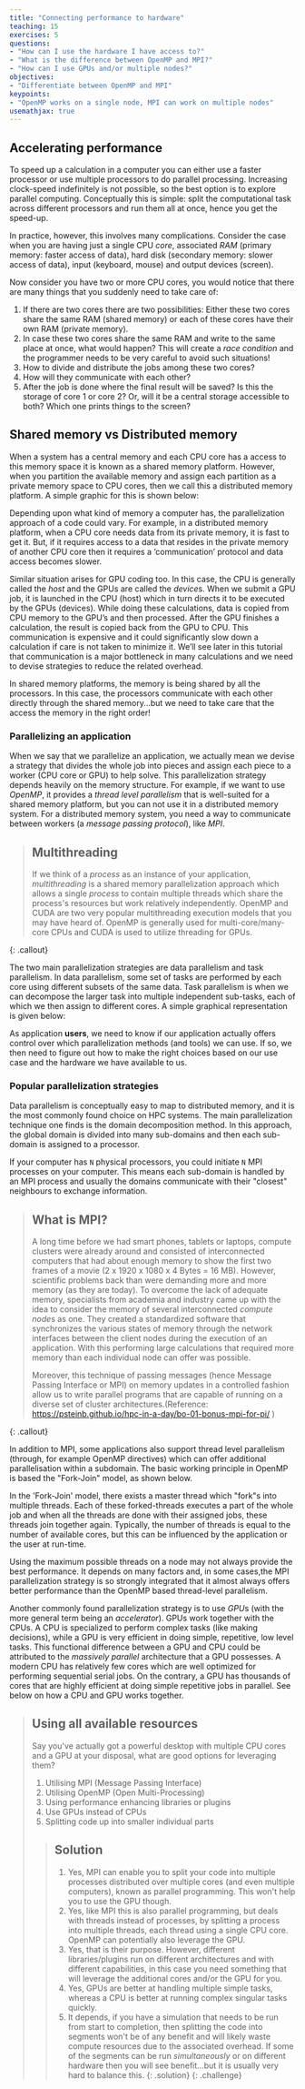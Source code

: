 ```yaml
---
title: "Connecting performance to hardware"
teaching: 15
exercises: 5
questions:
- "How can I use the hardware I have access to?"
- "What is the difference between OpenMP and MPI?"
- "How can I use GPUs and/or multiple nodes?"
objectives:
- "Differentiate between OpenMP and MPI"
keypoints:
- "OpenMP works on a single node, MPI can work on multiple nodes"
usemathjax: true
---
```


## Accelerating performance

To speed up a calculation in a computer you can either use a faster processor or use multiple
processors to do parallel processing. Increasing clock-speed indefinitely is not possible, so the
best option is to explore parallel computing. Conceptually this is simple: split the computational
task across different processors and run them all at once, hence you get the speed-up.

In practice, however, this involves many complications. Consider the case when you are having just
a single CPU *core*, associated *RAM* (primary memory: faster access of data), hard disk (secondary
memory: slower access of data), input (keyboard, mouse) and output devices (screen).

Now consider you have two or more CPU cores, you would notice that there are many things that you
suddenly need to take care of:

1. If there are two cores there are two possibilities: Either these two cores share the same RAM
   (shared memory) or each of these cores have their own RAM (private memory).
2. In case these two cores share the same RAM and write to the same place at once, what would
   happen? This will create a *race condition* and the programmer needs to be very careful
   to avoid such situations!
3. How to divide and distribute the jobs among these two cores?
4. How will they communicate with each other?
5. After the job is done where the final result will be saved? Is this the storage of core 1 or
   core 2? Or, will it be a central storage accessible to both? Which one prints
   things to the screen?

## Shared memory vs Distributed memory

When a system has a central memory and each CPU core has a access to this memory space it
is known as a shared memory platform. However, when you partition the available memory and assign
each partition as a private memory space to CPU cores, then we call this a distributed memory
platform. A simple graphic for this is shown below:


Depending upon what kind of memory a computer has, the parallelization approach of a code could
vary. For example, in a distributed memory platform, when a CPU core needs data from its private
memory, it is fast to get it. But, if it requires access to a data that resides in the private
memory of another CPU core then it requires a ‘communication’ protocol and data access
becomes slower.

Similar situation arises for GPU coding too. In this case, the CPU is generally called the *host*
and the GPUs are called the *device*s. When we submit a GPU job, it is launched in the CPU (host)
which in turn directs it to be executed by the GPUs (devices). While doing these calculations, data
is copied from CPU memory to the GPU’s and then processed. After the GPU finishes a calculation,
the result is copied back from the GPU to CPU. This communication is expensive
and it could significantly slow down a calculation if care is not taken to minimize it. We’ll
see later in this tutorial that communication is a major bottleneck in many calculations and
we need to devise strategies to reduce the related overhead.

In shared memory platforms, the memory is being shared by all the
processors. In this case, the processors communicate with each other directly through the
shared memory...but we need to take care that the access the memory in the right order!

### Parallelizing an application

When we say that we parallelize an application, we actually mean we devise a strategy that
divides the whole job into pieces and assign each piece to a worker (CPU core or GPU) to help
solve. This parallelization strategy depends heavily on the memory structure. For example,
if we want to use *OpenMP*, it provides a *thread level parallelism* that is well-suited for a
shared memory platform, but you can not use it in a distributed memory system. For a distributed
memory system, you need a way to communicate between workers (a *message passing
protocol*), like *MPI*.

> ## Multithreading
>
> If we think of a *process* as an instance of your application, *multithreading* is a
> shared memory parallelization approach which allows a single *process*  to contain
> multiple threads which share the process's resources but work relatively independently.
> OpenMP and CUDA are two very popular multithreading execution models that
> you may have heard of. OpenMP is generally used for multi-core/many-core CPUs and
> CUDA is used to utilize threading for GPUs.
>
{: .callout}

The two main parallelization strategies are data parallelism
and task parallelism. In data
parallelism, some set of tasks are performed by each core using different subsets of the same data.
Task parallelism is when we can decompose the larger task
into multiple independent sub-tasks, each of which we then assign to different cores. A
simple graphical representation is given below:


As application **users**, we need to know if our application actually offers control over
which parallelization methods (and tools) we can use. If so,
we then need to figure out how to make the right choices based on our use case and the
hardware we have available to us.

### Popular parallelization strategies

Data parallelism is conceptually easy to map to distributed memory, and it is the most
commonly found choice on HPC systems. The main parallelization technique one finds is the domain
decomposition method. In this approach, the global domain is divided into many sub-domains
and then each sub-domain is assigned to a processor.


If your computer has `N` physical
processors, you could initiate
`N` MPI processes on your computer. This means each sub-domain is handled by an MPI process
and usually the domains communicate with their "closest" neighbours to exchange information.

> ## What is MPI?
>
> A long time before we had smart phones, tablets or laptops, compute clusters were already around
> and consisted of interconnected computers that had about enough memory to show the first two
> frames of a movie (2 x 1920 x 1080 x 4 Bytes = 16 MB). However, scientific problems back than
> were demanding more and more memory (as they are today). To overcome the lack of adequate
> memory, specialists from academia and industry came up with the idea to consider the
> memory of several interconnected *compute node*s as one. They created a standardized software
> that synchronizes the various states of memory through the network interfaces between the client
> nodes during the execution of an application. With this performing large calculations
> that required more memory
> than each individual node can offer was possible.
>
> Moreover, this technique of passing
> messages (hence Message Passing Interface or MPI) on memory updates in a controlled fashion
> allow us to write parallel programs that are capable of running on a diverse set of cluster
> architectures.(Reference: https://psteinb.github.io/hpc-in-a-day/bo-01-bonus-mpi-for-pi/ )
>
{: .callout}

In addition to MPI, some applications also support thread level parallelism (through, for
example OpenMP directives) which can
offer additional parallelisation within a subdomain. The basic working principle in OpenMP
is based the "Fork-Join" model, as shown below.


In the 'Fork-Join' model, there exists a master thread which "fork"s into multiple threads.
Each of these forked-threads executes a part of the whole job and when all the threads are
done with their assigned jobs, these threads join together again. Typically, the number of
threads is equal to the number of available cores, but this can be influenced by the
application or the user at run-time.

Using the maximum possible threads on a node may not always provide
the best performance. It depends on many factors
and, in some cases,the MPI parallelization strategy is so strongly
integrated that it almost always offers better performance than the OpenMP based thread-level
parallelism.

Another commonly found parallelization strategy is to use *GPU*s (with the more general
term being an *accelerator*). GPUs work together with the CPUs. A CPU is specialized to perform
complex tasks (like making decisions), while a GPU is very efficient in doing
simple, repetitive, low level tasks. This functional difference between a GPU and CPU could be
attributed to the *massively parallel* architecture that a GPU possesses. A modern CPU has
relatively few cores which are well optimized for performing sequential serial jobs. On the
contrary, a GPU
has thousands of cores that are highly efficient at doing simple repetitive jobs in parallel. See
below on how a CPU and GPU works together.


> ## Using all available resources
>
> Say you've actually got a powerful desktop with multiple CPU cores and a GPU at your
> disposal, what are good options for leveraging them?
>
> 1. Utilising MPI (Message Passing Interface)
> 2. Utilising OpenMP (Open Multi-Processing)
> 3. Using performance enhancing libraries or plugins
> 4. Use GPUs instead of CPUs
> 5. Splitting code up into smaller individual parts
>
> > ## Solution
> > 1. Yes, MPI can enable you to split your code into multiple processes distributed
> >    over multiple cores (and even multiple computers), known as parallel programming.
> >    This won't help you to use the GPU though.
> > 2. Yes, like MPI this is also parallel programming, but deals with threads instead of
> >    processes, by splitting a process into multiple threads, each thread using a
> >    single CPU core. OpenMP can potentially also leverage the GPU.
> > 3. Yes, that is their purpose. However, different libraries/plugins run on different
> >    architectures and with different capabilities, in this case you need something
> >    that will leverage the additional cores and/or the GPU for you.
> > 4. Yes, GPUs are better at handling multiple simple tasks, whereas a CPU is better
> >    at running complex singular tasks quickly.
> > 5. It depends, if you have a simulation that needs to be run from start to
> >    completion, then
> >    splitting the code into segments won't be of any benefit and will likely waste
> >    compute resources due to the associated overhead. If some of the segments can be
> >    run *simultaneously* or on different hardware then you will see benefit...but
> >    it is usually very hard to balance this.
> {: .solution}
{: .challenge}
